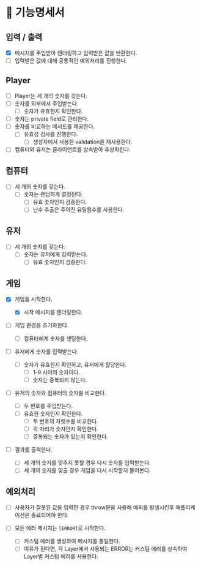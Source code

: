 # 🚀 기능명세서

## 입력 / 출력

- [x] 메시지를 주입받아 렌더링하고 입력받은 값을 반환한다.
- [ ] 입력받은 값에 대해 공통적인 예외처리를 진행한다.

## Player

- [ ] Player는 세 개의 숫자를 갖는다.
- [ ] 숫자를 외부에서 주입받는다.
  - [ ] 숫자가 유효한지 확인한다.
- [ ] 숫자는 private field로 관리한다.
- [ ] 숫자를 비교하는 메서드를 제공한다.
  - [ ] 유효성 검사를 진행한다.
    - [ ] 생성자에서 사용한 validation을 재사용한다.
- [ ] 컴퓨터와 유저는 클라이언트를 상속받아 추상화한다.

## 컴퓨터

- [ ] 세 개의 숫자를 갖는다.
  - [ ] 숫자는 랜덤하게 결정된다.
    - [ ] 유효 숫자인지 검증한다.
    - [ ] 난수 추출은 주어진 유틸함수를 사용한다.

## 유저

- [ ] 세 개의 숫자를 갖는다.
  - [ ] 숫자는 유저에게 입력받는다.
    - [ ] 유효 숫자인지 검증한다.

## 게임

- [x] 게임을 시작한다.

  - [x] 시작 메시지를 렌더링한다.

- [ ] 게임 환경을 초기화한다.

  - [ ] 컴퓨터에게 숫자를 셋팅한다.

- [ ] 유저에게 숫자를 입력받는다.

  - [ ] 숫자가 유효한지 확인하고, 유저에게 할당한다.
    - [ ] 1-9 사이의 숫자이다.
    - [ ] 숫자는 중복되지 않는다.

- [ ] 유저의 숫자와 컴퓨터의 숫자를 비교한다.
  - [ ] 두 번호를 주입받는다.
  - [ ] 유효한 숫자인지 확인한다.
    - [ ] 두 번호의 자릿수를 비교한다.
    - [ ] 각 자리가 숫자인지 확인한다.
    - [ ] 중복되는 숫자가 있는지 확인한다.
- [ ] 결과를 출력한다.
  - [ ] 세 개의 숫자를 맞추지 못할 경우 다시 숫자를 입력받는다.
  - [ ] 세 개의 숫자를 맞출 경우 게임을 다시 시작할지 물어본다.

## 예외처리

- [ ] 사용자가 잘못된 값을 입력한 경우 throw문을 사용해 예외를 발생시킨후 애플리케이션은 종료되어야 한다.

- [ ] 모든 에러 메시지는 `[ERROR]`로 시작한다.
  - [ ] 커스텀 에러를 생성하여 메시지를 통일한다.
  * [ ] 여유가 된다면, 각 Layer에서 사용되는 ERROR는 커스텀 에러를 상속하여 Layer별 커스텀 에러를 사용한다.

